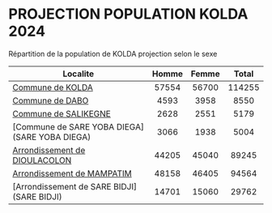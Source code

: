 # PROJECTION POPULATION KOLDA 2024
	
Répartition de la population de KOLDA projection selon le sexe
	
| Localite  | Homme | Femme | Total |
| --------- |:-----:|:-----:|:-----:|
| [Commune de KOLDA](KOLDA) | 57554 | 56700 | 114255 |
| [Commune de DABO](DABO) | 4593 | 3958 | 8550 |
| [Commune de SALIKEGNE](SALIKEGNE) | 2628 | 2551 | 5179 |
| [Commune de SARE YOBA DIEGA](SARE YOBA DIEGA) | 3066 | 1938 | 5004 |
| [Arrondissement de DIOULACOLON](DIOULACOLON) | 44205 | 45040 | 89245 |
| [Arrondissement de MAMPATIM](MAMPATIM) | 48158 | 46405 | 94564 |
| [Arrondissement de SARE BIDJI](SARE BIDJI) | 14701 | 15060 | 29762 |

